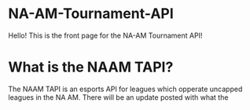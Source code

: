 # NA-AM-Tournament-API
Hello! This is the front page for the NA-AM Tournament API!

# What is the NAAM TAPI?
The NAAM TAPI is an esports API for leagues which opperate uncapped leagues in the NA AM. There will be an update posted with what the 
